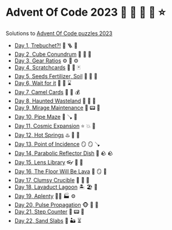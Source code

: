 Advent Of Code 2023 :santa: :elf: :elf: :elf: :star:
====================================================

Solutions to [Advent Of Code puzzles 2023](https://adventofcode.com/2023)

* [Day 1, Trebuchet?!](day1-trebuchet) :elf: :ladder: :bow_and_arrow:
* [Day 2, Cube Conundrum](day2-cube-conundrum) :ice_cube: :ice_cube: :ice_cube:
* [Day 3, Gear Ratios](da3-gear-ratios) :gear: :wrench: :gear:
* [Day 4, Scratchcards](day4-scratchcards) :game_die: :flower_playing_cards: :black_joker:
* [Day 5, Seeds Fertilizer, Soil](day5-seeds-fertilizer) :seedling: :herb: :cactus:
* [Day 6, Wait for it](day6-wait-for-it) :speedboat: :rowboat: :hourglass:
* [Day 7, Camel Cards](day7-camel-cards) :camel: :flower_playing_cards: :moneybag:
* [Day 8, Haunted Wasteland](day8-haunted-wasteland) :ghost: :ghost: :ghost:
* [Day 9, Mirage Maintenance](day9-mirage-maintenance) :palm_tree: :pager: :floppy_disk:
* [Day 10, Pipe Maze](day10-pipe-maze) :bathtub: :plunger: :shower:
* [Day 11, Cosmic Expansion](day11-cosmic-expansion) :star: :collision: :dizzy:
* [Day 12, Hot Springs](day12-hot-springs) :hotsprings: :bath: :sunrise_over_mountains:
* [Day 13, Point of Incidence](day13-point-of-incidence) :mirror: :mirror: :plunger:
* [Day 14, Parabolic Reflector Dish](day14-parabolic-reflector-dish) :satellite: :rock: :rock:
* [Day 15, Lens Library](day15-lens-library) :eyeglasses: :goggles: :deer:
* [Day 16, The Floor Will Be Lava](day16-the-floor-will-be-lava) :volcano: :mirror: :gem:
* [Day 17, Clumsy Crucible](day17-clumsy-crucible) :volcano: :railway_car: :train:
* [Day 18, Lavaduct Lagoon](day18-lavaduct-lagoon) :desert_island: :beach_umbrella: :volcano:
* [Day 19, Aplenty](day19-aplenty) :factory_worker: :factory: :gear:
* [Day 20, Pulse Propagation](day20-pulse-propagation) :monkey_face: :monkey: :orangutan:
* [Day 21, Step Counter](day21-step-counter) :house_with_garden: :pager: :tulip:
* [Day 22, Sand Slabs](day22-sand-slabs) :bricks: :desert: :hourglass_flowing_sand:
